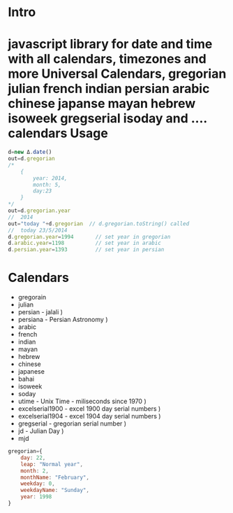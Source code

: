 Intro
====
javascript library for date and time with all calendars, timezones and more
Universal Calendars, gregorian julian french indian persian arabic chinese japanse mayan hebrew isoweek gregserial isoday and .... calendars
Usage
====
```javascript
d=new Δ.date()
out=d.gregorian			
/* 
	{
		year: 2014, 
		month: 5,
		day:23
	}	
*/
out=d.gregorian.year
//	2014	
out="today "+d.gregorian  // d.gregorian.toString() called
//	today 23/5/2014 	
d.gregorian.year=1994	  	// set year in gregorian
d.arabic.year=1198	  		// set year in arabic
d.persian.year=1393	  		// set year in persian
```
Calendars
====
* gregorain
* julian
* persian           - jalali )
* persiana          - Persian Astronomy )
* arabic
* french
* indian
* mayan
* hebrew
* chinese
* japanese
* bahai
* isoweek
* soday
* utime             - Unix Time - miliseconds since 1970 )
* excelserial1900   - excel 1900 day serial numbers )
* excelserial1904   - excel 1904 day serial numbers )
* gregserial        - gregorian serial number )
* jd                - Julian Day )
* mjd
```javascript
gregorian={
	day: 22,
	leap: "Normal year",
	month: 2,
	monthName: "February",
	weekday: 0,
	weekdayName: "Sunday",
	year: 1998
}
```
